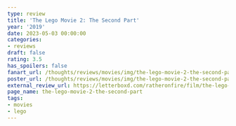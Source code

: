 ```yaml
---
type: review
title: 'The Lego Movie 2: The Second Part'
year: '2019'
date: 2023-05-03 00:00:00
categories:
- reviews
draft: false
rating: 3.5
has_spoilers: false
fanart_url: /thoughts/reviews/movies/img/the-lego-movie-2-the-second-part_fanart.png
poster_url: /thoughts/reviews/movies/img/the-lego-movie-2-the-second-part_poster.png
external_review_url: https://letterboxd.com/ratheronfire/film/the-lego-movie-2-the-second-part/
page_name: the-lego-movie-2-the-second-part
tags:
- movies
- lego
---
```


